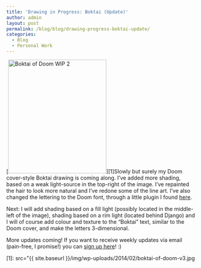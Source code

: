 ```yaml
---
title: 'Drawing in Progress: Boktai (Update)'
author: admin
layout: post
permalink: /blog/blog/drawing-progress-boktai-update/
categories:
  - Blog
  - Personal Work
---
```

[<img class="alignright size-medium wp-image-251" alt="Boktai of Doom WIP 2" src="{{ site.baseurl }}/img/wp-uploads/2014/02/boktai-of-doom-v3-259x300.jpg" width="259" height="300" />][1]Slowly but surely my Doom cover-style Boktai drawing is coming along. I&#8217;ve added more shading, based on a weak light-source in the top-right of the image. I&#8217;ve repainted the hair to look more natural and I&#8217;ve redone some of the line art. I&#8217;ve also changed the lettering to the Doom font, through a little plugin I found <a href="http://fontmeme.com/doom-font/" target="_blank">here</a>.

<!--more More after the break!-->

Next: I will add shading based on a fill light (possibly located in the middle-left of the image), shading based on a rim light (located behind Django) and I will of course add colour and texture to the &#8220;Boktai&#8221; text, similar to the Doom cover, and make the letters 3-dimensional.

More updates coming! If you want to receive weekly updates via email (pain-free, I promise!) you can <a href="http://eepurl.com/OPz4b" target="_blank">sign up here</a>! :)

 [1]: src="{{ site.baseurl }}/img/wp-uploads/2014/02/boktai-of-doom-v3.jpg
